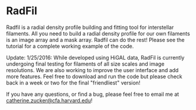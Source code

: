 # RadFil
Radfil is a radial density profile building and fitting tool for interstellar filaments. All you need to build a radial density profile for our own filaments is an image array and a mask array. Radfil can do the rest! Please see the tutorial for a complete working example of the code. 

Update: 1/25/2016: While developed using HiGAL data, RadFil is currently undergoing final testing for filaments of all size scales and image resolutions. We are also working to improve the user interface and add more features. Feel free to download and run the code but please check back in a week or two for the final "friendliest" version!

If you have any questions, or find a bug, please feel free to email me at catherine.zucker@cfa.harvard.edu!
